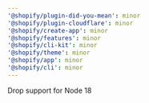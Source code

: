 ```yaml
---
'@shopify/plugin-did-you-mean': minor
'@shopify/plugin-cloudflare': minor
'@shopify/create-app': minor
'@shopify/features': minor
'@shopify/cli-kit': minor
'@shopify/theme': minor
'@shopify/app': minor
'@shopify/cli': minor
---
```


Drop support for Node 18

